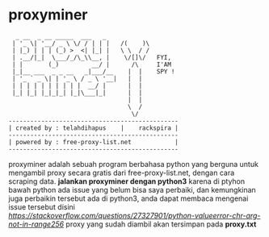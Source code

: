 # proxyminer
```
  _ __  _ __ _____  ___   _   
 | '_ \| '__/ _ \ \/ / | | |   /(    )\           
 | |_) | | | (_) >  <| |_| |   \ \  / /           
 | .__/|_|  \___/_/\_\\__, |    \/[]\/   FYI,
 | |       (_)         __/ |      /\     I'AM     
 |_|__ ___  _ _ __   _|___/__    |  |    SPY !     
 | '_ ` _ \| | '_ \ / _ \ '__|   |  |             
 | | | | | | | | | |  __/ |      |  |             
 |_| |_| |_|_|_| |_|\___|_|      |  |             
                                 |  |             
                                 \  /          
                                  \/              
-----------------------------------------------
| created by : telahdihapus    |    rackspira |
-----------------------------------------------
| powered by : free-proxy-list.net            |
-----------------------------------------------
```

proxyminer adalah sebuah program berbahasa python yang berguna untuk mengambil proxy secara gratis dari free-proxy-list.net, dengan cara scraping data.
**jalankan proxyminer dengan python3** karena di ptyhon bawah python ada issue yang belum bisa saya perbaiki, dan kemungkinan juga perbaikin tersebut ada di python3, anda dapat membaca mengenai issue tersebut disini *https://stackoverflow.com/questions/27327901/python-valueerror-chr-arg-not-in-range256*
proxy yang sudah diambil akan tersimpan pada **proxy.txt**
